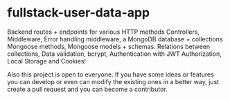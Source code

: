 # fullstack-user-data-app
Backend routes + endpoints for various HTTP methods Controllers, Middleware, Error handling middleware, a MongoDB database + collections Mongoose methods, Mongoose models + schemas. Relations between collections, Data validation, bcrypt, Authentication with JWT Authorization, Local Storage and Cookies!


Also this project is open to everyone. If you have some ideas or features you can develop or even can modify the existing ones in a better way, just create a pull request and you can become a contributor.